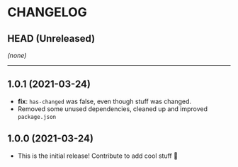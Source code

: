 # CHANGELOG

## HEAD (Unreleased)

_(none)_

---

## 1.0.1 (2021-03-24)

- **fix**: `has-changed` was false, even though stuff was changed.
- Removed some unused dependencies, cleaned up and improved `package.json`

## 1.0.0 (2021-03-24)

- This is the initial release! Contribute to add cool stuff 🎉

